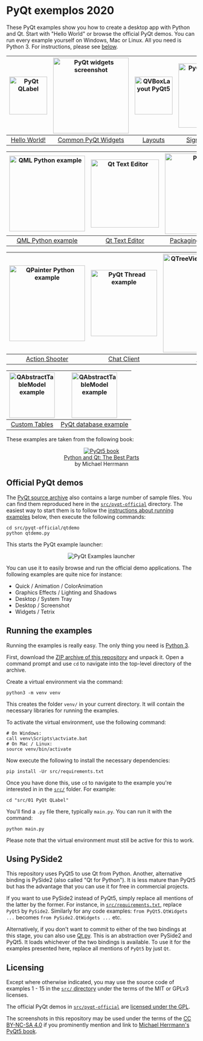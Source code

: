 # PyQt exemplos 2020

These PyQt examples show you how to create a desktop app with Python and Qt. Start with "Hello World" or browse the official PyQt demos. You can run every example yourself on Windows, Mac or Linux. All you need is Python 3. For instructions, please see [below](#running-the-examples).

| <a href="src/01 PyQt QLabel"><img src="src/screenshots/pyqt-qlabel.png" alt="PyQt QLabel" width=100px></a> | <a href="src/02 PyQt Widgets"><img src="src/screenshots/pyqt-widgets.png" alt="PyQt widgets screenshot" width=200px></a> | <a href="src/03 QVBoxLayout PyQt5"><img src="src/screenshots/qvboxlayout-pyqt5.png" alt="QVBoxLayout PyQt5" width=100px></a> | <a href="src/04 PyQt Signals and Slots"><img src="src/screenshots/pyqt-signals-and-slots.jpg" alt="PyQt Signals and Slots" width=170px></a> | <a href="src/05 Qt Designer Python"><img src="src/screenshots/qt-designer-windows.png" alt="Qt Designer Python" width=190px></a> |
| :--: | :--: | :--: | :--: | :--: |
| <a href="src/01 PyQt QLabel">Hello World!</a> | <a href="src/02 PyQt Widgets">Common PyQt Widgets</a> | <a href="src/03 QVBoxLayout PyQt5">Layouts</a> | <a href="src/04 PyQt Signals and Slots">Signals and Slots</a> | <a href="src/05 Qt Designer Python">Qt Designer & Python</a> |

| <a href="src/06 QML Python example"><img src="src/screenshots/qml-python-example.png" alt="QML Python example" width=200px></a> | <a href="src/07 Qt Text Editor"><img src="src/screenshots/qt-text-editor.png" alt="Qt Text Editor" width=180px></a> | <a href="src/08 PyQt5 exe"><img src="src/screenshots/pyqt5-exe.png" alt="PyQt5 exe" width=213px></a> | <a href="src/09 Qt dark theme"><img src="src/screenshots/qt-dark-theme.png" alt="Qt dark theme" width=180px></a> |
| :--: | :--: | :--: | :--: |
| <a href="src/06 QML Python example">QML Python example</a> | <a href="src/07 Qt Text Editor">Qt Text Editor</a> | <a href="src/08 PyQt5 exe">Packaging & deployment</a> | <a href="src/09 Qt dark theme">Qt Dark Theme</a> |

| <a href="src/10 QPainter Python example"><img src="src/screenshots/qpainter-python-example.png" alt="QPainter Python example" width=200px></a> | <a href="src/11 PyQt Thread example"><img src="src/screenshots/pyqt-thread-example.png" alt="PyQt Thread example" width=175px></a> | <a href="src/12 QTreeView example in Python"><img src="src/screenshots/qtreeview-example-in-python.png" alt="QTreeView example in Python" width=260px></a> | <a href="src/13 PyQt5 QListView"><img src="src/screenshots/pyqt5-qlistview.png" alt="PyQt5 QListView" width=138px></a> |
| :--: | :--: | :--: | :--: |
| <a href="src/10 QPainter Python example">Action Shooter</a> | <a href="src/11 PyQt Thread example">Chat Client</a> | <a href="src/12 QTreeView example in Python">Tree Views</a> | <a href="src/13 PyQt5 QListView">Lists</a> |

| <a href="src/14 QAbstractTableModel example"><img src="src/screenshots/qabstracttablemodel-example.png" alt="QAbstractTableModel example" height=120px></a> | <a href="src/15 PyQt database example"><img src="src/screenshots/pyqt-database-example.png" alt="QAbstractTableModel example" height=120px></a> |
| :--: | :--: |
| <a href="src/14 QAbstractTableModel example">Custom Tables</a> |  <a href="src/15 PyQt database example">PyQt database example</a> |

These examples are taken from the following book:

<p align="center">
    <a href="https://build-system.fman.io/pyqt5-book"><img src="https://build-system.fman.io/static/public/img/pyqt5-book.jpg" alt="PyQt5 book"></a>
    <br/>
    <a href="https://build-system.fman.io/pyqt5-book">Python and Qt: The Best Parts</a>
    <br/>
    by Michael Herrmann
</p>

## Official PyQt demos

The [PyQt source archive](https://www.riverbankcomputing.com/software/pyqt/download5) also contains a large number of sample files. You can find them reproduced here in the [`src/pyqt-official`](src/pyqt-official) directory. The easiest way to start them is to follow the [instructions about running examples](#running-the-examples) below, then execute the following commands:

    cd src/pyqt-official/qtdemo
    python qtdemo.py

This starts the PyQt example launcher:

<p align="center"><img src="src/screenshots/pyqt-examples-launcher.png" alt="PyQt Examples launcher"></p>

You can use it to easily browse and run the official demo applications. The following examples are quite nice for instance:

 * Quick / Animation / ColorAnimation
 * Graphics Effects / Lighting and Shadows
 * Desktop / System Tray
 * Desktop / Screenshot
 * Widgets / Tetrix

## Running the examples

Running the examples is really easy. The only thing you need is [Python 3](https://www.python.org/downloads/).

First, download the [ZIP archive of this repository](https://github.com/pyqt/examples/archive/_.zip) and unpack it. Open a command prompt and use `cd` to navigate into the top-level directory of the archive.

Create a virtual environment via the command:

    python3 -m venv venv

This creates the folder `venv/` in your current directory. It will contain the necessary libraries for running the examples.

To activate the virtual environment, use the following command:

```
# On Windows:
call venv\Scripts\actviate.bat
# On Mac / Linux:
source venv/bin/activate
```

Now execute the following to install the necessary dependencies:

    pip install -Ur src/requirements.txt

Once you have done this, use `cd` to navigate to the example you're interested in in the [`src/`](src) folder. For example:

    cd "src/01 PyQt QLabel"

You'll find a `.py` file there, typically `main.py`. You can run it with the command:

    python main.py

Please note that the virtual environment must still be active for this to work.

## Using PySide2

This repository uses PyQt5 to use Qt from Python. Another, alternative binding is PySide2 (also called "Qt for Python"). It is less mature than PyQt5 but has the advantage that you can use it for free in commercial projects.

If you want to use PySide2 instead of PyQt5, simply replace all mentions of the latter by the former. For instance, in [`src/requirements.txt`](src/requirements.txt), replace `PyQt5` by `PySide2`. Similarly for any code examples: `from PyQt5.QtWidgets ...` becomes `from PySide2.QtWidgets ...` etc.

Alternatively, if you don't want to commit to either of the two bindings at this stage, you can also use [Qt.py](https://github.com/mottosso/Qt.py). This is an abstraction over PySide2 and PyQt5. It loads whichever of the two bindings is available. To use it for the examples presented here, replace all mentions of `PyQt5` by just `Qt`.

## Licensing

Except where otherwise indicated, you may use the source code of examples 1 - 15 in the [`src/` directory](src) under the terms of the MIT or GPLv3 licenses.

The official PyQt demos in [`src/pyqt-official`](src/pyqt-official) are [licensed under the GPL](src/pyqt-official/LICENSE).

The screenshots in this repository may be used under the terms of the [CC BY-NC-SA 4.0](https://creativecommons.org/licenses/by-nc-sa/4.0/) if you prominently mention and link to [Michael Herrmann's PyQt5 book](https://build-system.fman.io/pyqt5-book). 
